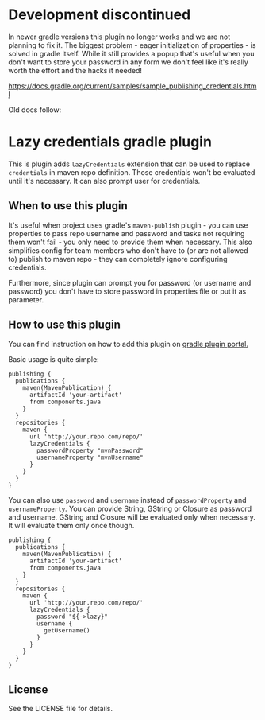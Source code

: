 Development discontinued
============

In newer gradle versions this plugin no longer works and we are not planning
to fix it. The biggest problem - eager initialization of properties - is 
solved in gradle itself. While it still provides a popup that's useful
when you don't want to store your password in any form we don't feel like 
it's really worth the effort and the hacks it needed!

https://docs.gradle.org/current/samples/sample_publishing_credentials.html


Old docs follow:

Lazy credentials gradle plugin
==============================

This is plugin adds `lazyCredentials` extension that can be used
to replace `credentials` in maven repo definition. Those
credentials won't be evaluated until it's necessary. It can
also prompt user for credentials.

When to use this plugin
-----------------------

It's useful when project uses gradle's `maven-publish` plugin -
you can use properties to pass repo username and password and 
tasks not requiring them won't fail - you only need to
provide them when necessary. This also simplifies config
for team members who don't have to (or are not allowed to)
publish to maven repo - they can completely ignore configuring
credentials.

Furthermore, since plugin can prompt you for password (or username 
and password) you don't have to store password in properties file
or put it as parameter.


How to use this plugin
----------------------

You can find instruction on how to add this plugin on
[gradle plugin portal.](https://plugins.gradle.org/plugin/pl.unity.lazy-credentials)

Basic usage is quite simple:

```
publishing {
  publications {
    maven(MavenPublication) {
      artifactId 'your-artifact'
      from components.java
    }
  }
  repositories {
    maven {
      url 'http://your.repo.com/repo/'
      lazyCredentials {
        passwordProperty "mvnPassword"
        usernameProperty "mvnUsername"
      }
    }
  }
}
```
You can also use `password` and `username` instead of
`passwordProperty` and `usernameProperty`. You can provide
String, GString or Closure as password and username. GString
and Closure will be evaluated only when necessary. It will
evaluate them only once though.

```
publishing {
  publications {
    maven(MavenPublication) {
      artifactId 'your-artifact'
      from components.java
    }
  }
  repositories {
    maven {
      url 'http://your.repo.com/repo/'
      lazyCredentials {
        password "${->lazy}"
        username {
          getUsername()
        }
      }
    }
  }
}
```

License
-------

See the LICENSE file for details.
